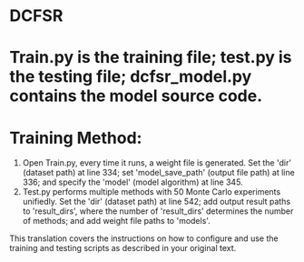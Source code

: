 # DCFSR

# Train.py is the training file; test.py is the testing file; dcfsr_model.py contains the model source code.
# Training Method:
1) Open Train.py, every time it runs, a weight file is generated. Set the 'dir' (dataset path) at line 334; set 'model_save_path' (output file path) at line 336; and specify the 'model' (model algorithm) at line 345.
2) Test.py performs multiple methods with 50 Monte Carlo experiments unifiedly. Set the 'dir' (dataset path) at line 542; add output result paths to 'result_dirs', where the number of 'result_dirs' determines the number of methods; and add weight file paths to 'models'. 

This translation covers the instructions on how to configure and use the training and testing scripts as described in your original text.
